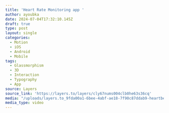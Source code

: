 ```yaml
---
title: 'Heart Rate Monitoring app '
author: ayoubka
date: 2024-07-04T17:32:10.145Z
draft: true
type: post
layout: single
categories:
  - Motion
  - iOS
  - Android
  - Mobile
tags:
  - Glassmorphism
  - 3D
  - Interaction
  - Typography
  - App
source: Layers
source_link: 'https://layers.to/layers/cly67nums004clb0he63s36cq'
media: "/uploads/layers.to_9fda00a1-6bee-4abf-ae18-7f90c87ddab9-heartbeat-app-UI-design-concept-for-mobile-by-ayoub-kada-ayoubka-com.mp4"
media_type: video
---
```


